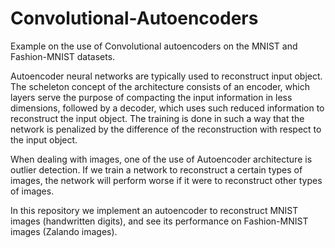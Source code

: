 # Convolutional-Autoencoders
Example on the use of Convolutional autoencoders on the MNIST and Fashion-MNIST datasets.

Autoencoder neural networks are typically used to reconstruct input object. The scheleton concept of the architecture consists of an encoder, which layers serve the purpose of compacting the input information in less dimensions, followed by a decoder, which uses such reduced information to reconstruct the input object. The training is done in such a way that the network is penalized by the difference of the reconstruction with respect to the input object. 

When dealing with images, one of the use of Autoencoder architecture is outlier detection. If we train a network to reconstruct a certain types of images, the network will perform worse if it were to reconstruct other types of images. 

In this repository we implement an autoencoder to reconstruct MNIST images (handwritten digits), and see its performance on Fashion-MNIST images (Zalando images). 


